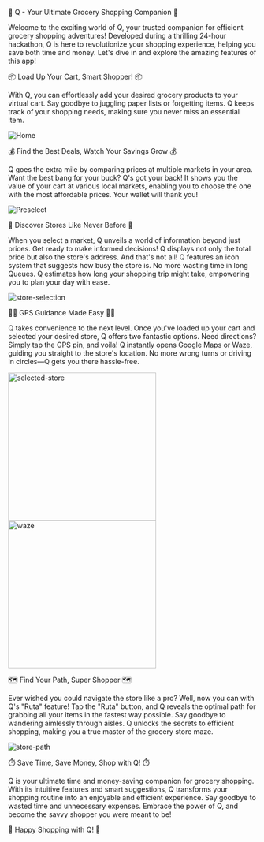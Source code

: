 🛒 Q - Your Ultimate Grocery Shopping Companion 🛒

Welcome to the exciting world of Q, your trusted companion for efficient grocery shopping adventures! Developed during a thrilling 24-hour hackathon, Q is here to revolutionize your shopping experience, helping you save both time and money. Let's dive in and explore the amazing features of this app!

📦 Load Up Your Cart, Smart Shopper! 📦

With Q, you can effortlessly add your desired grocery products to your virtual cart. Say goodbye to juggling paper lists or forgetting items. Q keeps track of your shopping needs, making sure you never miss an essential item.

![Home](demo\home.png)

💰 Find the Best Deals, Watch Your Savings Grow 💰

Q goes the extra mile by comparing prices at multiple markets in your area. Want the best bang for your buck? Q's got your back! It shows you the value of your cart at various local markets, enabling you to choose the one with the most affordable prices. Your wallet will thank you!

![Preselect](demo\before-store.png)

📍 Discover Stores Like Never Before 📍

When you select a market, Q unveils a world of information beyond just prices. Get ready to make informed decisions! Q displays not only the total price but also the store's address. And that's not all! Q features an icon system that suggests how busy the store is. No more wasting time in long Queues. Q estimates how long your shopping trip might take, empowering you to plan your day with ease.

![store-selection](demo\store-selection.png)

📍🚗 GPS Guidance Made Easy 🚗📍

Q takes convenience to the next level. Once you've loaded up your cart and selected your desired store, Q offers two fantastic options. Need directions? Simply tap the GPS pin, and voila! Q instantly opens Google Maps or Waze, guiding you straight to the store's location. No more wrong turns or driving in circles—Q gets you there hassle-free.

<div>
  <img src="demo\selected-store.png" alt="selected-store" width="300">
  <img src="demo\waze.png" alt="waze" width="300">
</div>

🗺️ Find Your Path, Super Shopper 🗺️

Ever wished you could navigate the store like a pro? Well, now you can with Q's "Ruta" feature! Tap the "Ruta" button, and Q reveals the optimal path for grabbing all your items in the fastest way possible. Say goodbye to wandering aimlessly through aisles. Q unlocks the secrets to efficient shopping, making you a true master of the grocery store maze.

![store-path](demo\store-path.png)

⏱️ Save Time, Save Money, Shop with Q! ⏱️

Q is your ultimate time and money-saving companion for grocery shopping. With its intuitive features and smart suggestions, Q transforms your shopping routine into an enjoyable and efficient experience. Say goodbye to wasted time and unnecessary expenses. Embrace the power of Q, and become the savvy shopper you were meant to be!

🚀 Happy Shopping with Q! 🚀

